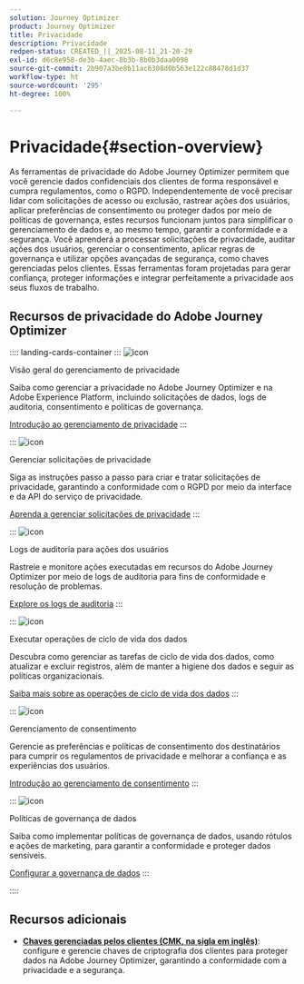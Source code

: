 ```yaml
---
solution: Journey Optimizer
product: Journey Optimizer
title: Privacidade
description: Privacidade
redpen-status: CREATED_||_2025-08-11_21-20-29
exl-id: d6c8e958-de3b-4aec-8b3b-8b0b3daa0098
source-git-commit: 2b907a3be8b11ac6308d0b563e122c88478d1d37
workflow-type: ht
source-wordcount: '295'
ht-degree: 100%

---
```


# Privacidade{#section-overview}

As ferramentas de privacidade do Adobe Journey Optimizer permitem que você gerencie dados confidenciais dos clientes de forma responsável e cumpra regulamentos, como o RGPD. Independentemente de você precisar lidar com solicitações de acesso ou exclusão, rastrear ações dos usuários, aplicar preferências de consentimento ou proteger dados por meio de políticas de governança, estes recursos funcionam juntos para simplificar o gerenciamento de dados e, ao mesmo tempo, garantir a conformidade e a segurança. Você aprenderá a processar solicitações de privacidade, auditar ações dos usuários, gerenciar o consentimento, aplicar regras de governança e utilizar opções avançadas de segurança, como chaves gerenciadas pelos clientes. Essas ferramentas foram projetadas para gerar confiança, proteger informações e integrar perfeitamente a privacidade aos seus fluxos de trabalho.

## Recursos de privacidade do Adobe Journey Optimizer

:::: landing-cards-container
:::
![icon](https://cdn.experienceleague.adobe.com/icons/book.svg)

Visão geral do gerenciamento de privacidade

Saiba como gerenciar a privacidade no Adobe Journey Optimizer e na Adobe Experience Platform, incluindo solicitações de dados, logs de auditoria, consentimento e políticas de governança.

[Introdução ao gerenciamento de privacidade](../using/privacy/get-started-privacy.md)
:::

:::
![icon](https://cdn.experienceleague.adobe.com/icons/circle-play.svg)

Gerenciar solicitações de privacidade

Siga as instruções passo a passo para criar e tratar solicitações de privacidade, garantindo a conformidade com o RGPD por meio da interface e da API do serviço de privacidade.

[Aprenda a gerenciar solicitações de privacidade](../using/privacy/requests.md)
:::

:::
![icon](https://cdn.experienceleague.adobe.com/icons/list-check.svg)

Logs de auditoria para ações dos usuários

Rastreie e monitore ações executadas em recursos do Adobe Journey Optimizer por meio de logs de auditoria para fins de conformidade e resolução de problemas.

[Explore os logs de auditoria](../using/privacy/audit-logs.md)
:::

:::
![icon](https://cdn.experienceleague.adobe.com/icons/screwdriver-wrench.svg)

Executar operações de ciclo de vida dos dados

Descubra como gerenciar as tarefas de ciclo de vida dos dados, como atualizar e excluir registros, além de manter a higiene dos dados e seguir as políticas organizacionais.

[Saiba mais sobre as operações de ciclo de vida dos dados](../using/privacy/data-hygiene.md)
:::

:::
![icon](https://cdn.experienceleague.adobe.com/icons/bullseye.svg)

Gerenciamento de consentimento

Gerencie as preferências e políticas de consentimento dos destinatários para cumprir os regulamentos de privacidade e melhorar a confiança e as experiências dos usuários.

[Introdução ao gerenciamento de consentimento](consent-landing-page.md)
:::

:::
![icon](https://cdn.experienceleague.adobe.com/icons/shield-halved.svg)

Políticas de governança de dados

Saiba como implementar políticas de governança de dados, usando rótulos e ações de marketing, para garantir a conformidade e proteger dados sensíveis.

[Configurar a governança de dados](../using/action/action-privacy.md)
:::

::::


## Recursos adicionais

- **[Chaves gerenciadas pelos clientes (CMK, na sigla em inglês)](../using/privacy/cmk.md)**: configure e gerencie chaves de criptografia dos clientes para proteger dados na Adobe Journey Optimizer, garantindo a conformidade com a privacidade e a segurança.
